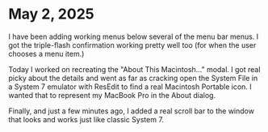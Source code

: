 # May 2, 2025

I have been adding working menus below several of the menu bar menus. I got the triple-flash confirmation working pretty well too (for when the user chooses a menu item.)

Today I worked on recreating the "About This Macintosh..." modal. I got real picky about the details and went as far as cracking open the System File in a System 7 emulator with ResEdit to find a real Macintosh Portable icon. I wanted that to represent my MacBook Pro in the About dialog.

Finally, and just a few minutes ago, I added a real scroll bar to the window that looks and works just like classic System 7.

